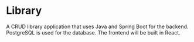 # Library
A CRUD library application that uses Java and Spring Boot for the backend. PostgreSQL is used for the database. The frontend will be built in React.
